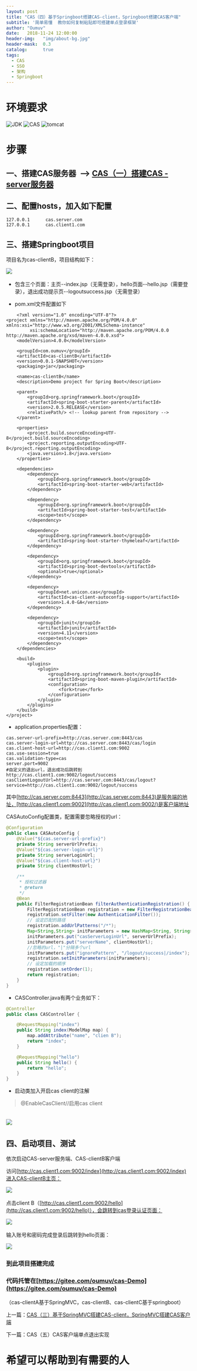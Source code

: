 ```yaml
---
layout: post
title: "CAS（四）基于Springboot搭建CAS-client，Springboot搭建CAS客户端"
subtitle: '简单易懂  教你如何复制粘贴即可搭建单点登录框架'
author: "Oumuv"
date:   2018-11-24 12:00:00
header-img:   "img/about-bg.jpg"
header-mask:  0.3
catalog:      true
tags:
  - CAS
  - SSO
  - 架构
  - Springboot
---
```


环境要求
====

![JDK](https://img.shields.io/badge/JDK-8+-green.svg)
![CAS](https://img.shields.io/badge/CAS-5.2-green.svg)
![tomcat](https://img.shields.io/badge/tomcat-8+-green.svg)

步骤
==

一、搭建CAS服务器  --> [CAS（一）搭建CAS - server服务器](https://blog.csdn.net/oumuv/article/details/83377945)
-----------------------------------------------------------------------------------------------

二、配置hosts，加入如下配置
----------------

    127.0.0.1      cas.server.com
    127.0.0.1      cas.client1.com

三、搭建Springboot项目
----------------

项目名为cas-clientB，项目结构如下：

![](https://raw.githubusercontent.com/Oumuv/oumuv.github.io/master/img/2018/11/24/21.png)​

*   包含三个页面：主页--index.jsp（无需登录），hello页面--hello.jsp（需要登录），退出成功提示页--logoutsuccess.jsp（无需登录）

*   pom.xml文件配置如下

```
    <?xml version="1.0" encoding="UTF-8"?>
<project xmlns="http://maven.apache.org/POM/4.0.0" xmlns:xsi="http://www.w3.org/2001/XMLSchema-instance"
         xsi:schemaLocation="http://maven.apache.org/POM/4.0.0 http://maven.apache.org/xsd/maven-4.0.0.xsd">
    <modelVersion>4.0.0</modelVersion>

    <groupId>com.oumuv</groupId>
    <artifactId>cas-clientB</artifactId>
    <version>0.0.1-SNAPSHOT</version>
    <packaging>jar</packaging>

    <name>cas-clientB</name>
    <description>Demo project for Spring Boot</description>

    <parent>
        <groupId>org.springframework.boot</groupId>
        <artifactId>spring-boot-starter-parent</artifactId>
        <version>2.0.5.RELEASE</version>
        <relativePath/> <!-- lookup parent from repository -->
    </parent>

    <properties>
        <project.build.sourceEncoding>UTF-8</project.build.sourceEncoding>
        <project.reporting.outputEncoding>UTF-8</project.reporting.outputEncoding>
        <java.version>1.8</java.version>
    </properties>

    <dependencies>
        <dependency>
            <groupId>org.springframework.boot</groupId>
            <artifactId>spring-boot-starter-web</artifactId>
        </dependency>

        <dependency>
            <groupId>org.springframework.boot</groupId>
            <artifactId>spring-boot-starter-test</artifactId>
            <scope>test</scope>
        </dependency>

        <dependency>
            <groupId>org.springframework.boot</groupId>
            <artifactId>spring-boot-starter-thymeleaf</artifactId>
        </dependency>

        <dependency>
            <groupId>org.springframework.boot</groupId>
            <artifactId>spring-boot-devtools</artifactId>
            <optional>true</optional>
        </dependency>

        <dependency>
            <groupId>net.unicon.cas</groupId>
            <artifactId>cas-client-autoconfig-support</artifactId>
            <version>1.4.0-GA</version>
        </dependency>

        <dependency>
            <groupId>junit</groupId>
            <artifactId>junit</artifactId>
            <version>4.11</version>
            <scope>test</scope>
        </dependency>
    </dependencies>

    <build>
        <plugins>
            <plugin>
                <groupId>org.springframework.boot</groupId>
                <artifactId>spring-boot-maven-plugin</artifactId>
                <configuration>
                    <fork>true</fork>
                </configuration>
            </plugin>
        </plugins>
    </build>
</project>

```

*   application.properties配置：

```
cas.server-url-prefix=http://cas.server.com:8443/cas
cas.server-login-url=http://cas.server.com:8443/cas/login
cas.client-host-url=http://cas.client1.com:9002
cas.use-session=true
cas.validation-type=cas
server.port=9002
#自定义的退出url，退出成功后跳转到 http://cas.client1.com:9002/logout/success
casClientLogoutUrl=http://cas.server.com:8443/cas/logout?service=http://cas.client1.com:9002/logout/success
```

其中[http://cas.server.com:8443](http://cas.server.com:8443)是服务端的地址，[http://cas.client1.com:9002](http://cas.client1.com:9002/)是客户端地址

CASAutoConfig配置类，配置需要忽略授权的url：

```java
@Configuration
public class CASAutoConfig {
    @Value("${cas.server-url-prefix}")
    private String serverUrlPrefix;
    @Value("${cas.server-login-url}")
    private String serverLoginUrl;
    @Value("${cas.client-host-url}")
    private String clientHostUrl;

    /**
     * 授权过滤器
     * @return
     */
    @Bean
    public FilterRegistrationBean filterAuthenticationRegistration() {
        FilterRegistrationBean registration = new FilterRegistrationBean();
        registration.setFilter(new AuthenticationFilter());
        // 设定匹配的路径
        registration.addUrlPatterns("/*");
        Map<String,String> initParameters = new HashMap<String, String>();
        initParameters.put("casServerLoginUrl", serverUrlPrefix);
        initParameters.put("serverName", clientHostUrl);
        //忽略的url，"|"分隔多个url
        initParameters.put("ignorePattern", "/logout/success|/index");
        registration.setInitParameters(initParameters);
        // 设定加载的顺序
        registration.setOrder(1);
        return registration;
    }
}

```

*   CASController.java有两个业务如下：

```java
@Controller
public class CASController {

    @RequestMapping("index")
    public String index(ModelMap map) {
        map.addAttribute("name", "clien B");
        return "index";
    }

    @RequestMapping("hello")
    public String hello() {
        return "hello";
    }
}

```

*   启动类加入开启cas client的注解

> @EnableCasClient//启用cas client

![](https://raw.githubusercontent.com/Oumuv/oumuv.github.io/master/img/2018/11/24/22.png)​
------------------------------------------------------

四、启动项目、测试
---------

依次启动CAS-server服务端、CAS-clientB客户端

访问[http://cas.client1.com:9002/index](http://cas.client1.com:9002/index)进入CAS-clientB主页：

![](https://raw.githubusercontent.com/Oumuv/oumuv.github.io/master/img/2018/11/24/23.png)​

点击client B（[http://cas.client1.com:9002/hello](http://cas.client1.com:9002/hello)），会跳转到cas登录认证页面：

![](https://raw.githubusercontent.com/Oumuv/oumuv.github.io/master/img/2018/11/24/24.png)​

输入账号和密码完成登录后跳转到hello页面：

![](https://raw.githubusercontent.com/Oumuv/oumuv.github.io/master/img/2018/11/24/25.png)​

### 到此项目搭建完成

### 代码托管在[https://gitee.com/oumuv/cas-Demo](https://gitee.com/oumuv/cas-Demo)

（cas-clientA基于SpringMVC，cas-clientB、cas-clientC基于springboot）

上一篇：[CAS（三）基于SpringMVC搭建CAS-client，SpringMVC搭建CAS客户端](https://blog.csdn.net/oumuv/article/details/84314722)

下一篇：CAS（五）CAS客户端单点退出实现

希望可以帮助到有需要的人
============
